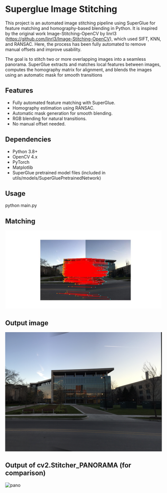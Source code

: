 # Superglue Image Stitching

This project is an automated image stitching pipeline using SuperGlue for feature matching and homography-based blending in Python. It is inspired by the original work Image-Stitching-OpenCV by linrl3 (https://github.com/linrl3/Image-Stitching-OpenCV), which used SIFT, KNN, and RANSAC. Here, the process has been fully automated to remove manual offsets and improve usability.

The goal is to stitch two or more overlapping images into a seamless panorama. SuperGlue extracts and matches local features between images, computes the homography matrix for alignment, and blends the images using an automatic mask for smooth transitions

## Features
- Fully automated feature matching with SuperGlue.
- Homography estimation using RANSAC.
- Automatic mask generation for smooth blending.
- RGB blending for natural transitions.
- No manual offset needed.

## Dependencies
- Python 3.8+
- OpenCV 4.x
- PyTorch
- Matplotlib
- SuperGlue pretrained model files (included in utils/models/SuperGluePretrainedNetwork)

## Usage
python main.py

## Matching 
![matching](https://github.com/RaCoded/Superglue_Image_Stitching/blob/main/output/matching.jpg)

## Output image
![pano](https://github.com/RaCoded/Superglue_Image_Stitching/blob/main/panorama.jpg)

## Output of cv2.Stitcher_PANORAMA (for comparison)
![pano]([https://github.com/RaCoded/Superglue_Image_Stitching/blob/main/panorama.jpg](https://github.com/RaCoded/Superglue_Image_Stitching/blob/main/panorama_opencv.jpg))
